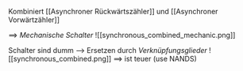 Kombiniert [[Asynchroner Rückwärtszähler]] und [[Asynchroner Vorwärtzähler]]

==> _Mechanische Schalter_
![[synchronous_combined_mechanic.png]]

Schalter sind dumm --> Ersetzen durch _Verknüpfungsglieder_
![[synchronous_combined.png]]
==> ist teuer (use NANDS)
